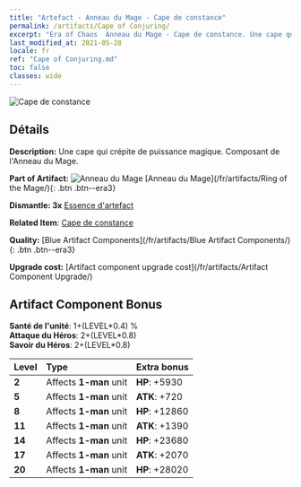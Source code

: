 ```yaml
---
title: "Artefact - Anneau du Mage - Cape de constance"
permalink: /artifacts/Cape of Conjuring/
excerpt: "Era of Chaos  Anneau du Mage - Cape de constance. Une cape qui crépite de puissance magique. Composant de l'Anneau du Mage."
last_modified_at: 2021-05-28
locale: fr
ref: "Cape of Conjuring.md"
toc: false
classes: wide
---
```


 ![Cape de constance](/images/t/artifact_40223.png)



## Détails

 **Description:** Une cape qui crépite de puissance magique. Composant de l'Anneau du Mage.

 **Part of Artifact:** ![Anneau du Mage](/images/t/icon_artifact_22.png) [Anneau du Mage](/fr/artifacts/Ring of the Mage/){: .btn .btn--era3}

 **Dismantle: 3x** [Essence d'artefact](/ItemsFR/con_905/)

 **Related Item**: [Cape de constance](/ItemsFR/art_117/)

 **Quality:** [Blue Artifact Components](/fr/artifacts/Blue Artifact Components/){: .btn .btn--era3}

 **Upgrade cost:** [Artifact component upgrade cost](/fr/artifacts/Artifact Component Upgrade/)

## Artifact Component Bonus

  **Santé de l'unité**: 1+(LEVEL\*0.4) %<br/>**Attaque du Héros**: 2+(LEVEL\*0.8)<br/>**Savoir du Héros**: 2+(LEVEL\*0.8)

  |  Level  | Type |    Extra bonus  | 
  |:--------|:-----|:----------------| 
  | **2** | Affects **1-man** unit | **HP**: +5930 | 
  | **5** | Affects **1-man** unit | **ATK**: +720 | 
  | **8** | Affects **1-man** unit | **HP**: +12860 | 
  | **11** | Affects **1-man** unit | **ATK**: +1390 | 
  | **14** | Affects **1-man** unit | **HP**: +23680 | 
  | **17** | Affects **1-man** unit | **ATK**: +2070 | 
  | **20** | Affects **1-man** unit | **HP**: +28020 | 
